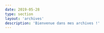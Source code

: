 ```yaml
---
date: 2019-05-28
type: section
layout: 'archives'
description: 'Bienvenue dans mes archives !'
---
```

